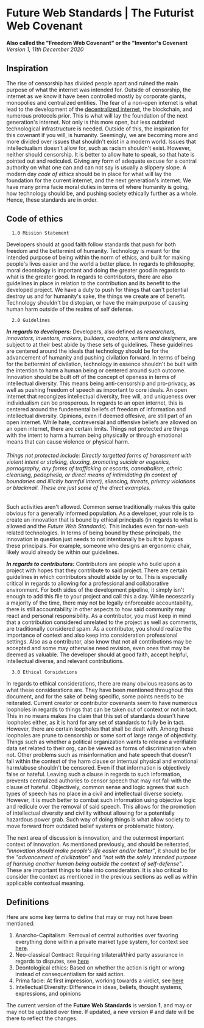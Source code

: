 # Future Web Standards | The Futurist Web Covenant
**Also called the "Freedom Web Covenant" or the "Inventor's Covenant**\
*Version 1, 11th December 2020*

## Inspiration
The rise of censorship has divided people apart and ruined the main purpose of what the internet was intended for. Outside of censorship, the internet as we know it have been controlled mostly by corporate giants, monopolies and centralized entities. The fear of a non-open internet is what lead to the development of the [decentralized internet](https://github.com/Lonero-Team/Decentralized-Internet), the blockchain, and numerous protocols prior. This is what will lay the foundation of the next generation's internet. Not only is this more open, but less outdated technological infrastructure is needed. Outside of this, the inspiration for this covenant if you will, is humanity. Seemingly, we are becoming more and more divided over issues that shouldn't exist in a modern world. Issues that intellectualism doesn't allow for, such as racism shouldn't exist. However, neither should censorship. It is better to allow hate to speak, so that hate is pointed out and rediculed. Giving any form of adequate excuse for a central authority on what one can and can not say is usually a slippery slope. A modern day *code of ethics* should be in place for what will lay the foundation for the current internet, and the next generation's internet. We have many prima facie moral duties in terms of where humanity is going, how technology should be, and pushing society ethically further as a whole. Hence, these standards are in order.
 
## Code of ethics
```
  1.0 Mission Statement
```  
Developers should at good faith follow standards that push for both freedom and the bettermint of humanity. Technology is meant for the intended purpose of being within the norm of ethics, and built for making people's lives easier and the world a better place. In regards to philosophy, moral deontology is important and doing the greater good in regards to what is the greater good. In regards to contributors, there are also guidelines in place in relation to the contribution and its benefit to the developed project. We have a duty to push for things that can't potential destroy us and for humanity's sake, the things we create are of benefit. Technology shouldn't be distopian, or have the main purpose of causing human harm outside of the realms of self defense.
```
  2.0 Guidelines
```
***In regards to developers:*** Developers, also defined as *researchers, innovators, inventors, makers, builders, creators, writers and designers*, are subject to at their best abide by these sets of guidelines. These guidelines are centered around the ideals that technology should be for the advancement of humanity and pushing civilation forward. In terms of being for the bettermint of civilation, technology in essence shouldn't be built with the intention to harm a human being or centered around such outcome. Innovation should be built off of the concept of openess in terms of intellectual diversity. This means being anti-censorship and pro-privacy, as well as pushing freedom of speech as important to core ideals. An open internet that recongizes intellectual diversity, free will, and uniqueness over individualism can be prosperous. In regards to an open internet, this is centered around the fundemental beliefs of freedom of information and intellectual diversity. Opinions, even if deemed offesive, are still part of an open internet. While hate, contreversial and offensive beliefs are allowed on an open internet, there are certain limits. Things not protected are things with the intent to harm a human being physically or through emotional means that can cause violence or physical harm.
###### Things not protected include: Directly targetted forms of harassment with violent intent or stalking, doxxing, promoting suicide or eugenics, pornography, any forms of trafficking or escorts, cannabalism, ethnic cleansing, pedophelia, or  direct means of intimidating (in context of boundaries and illicitly harmful intent), silencing, threats, privacy violations or blackmail. These are just some of the direct examples.
Such activities aren't allowed. Common sense traditionally makes this quite obvious for a generally informed population. As a developer, your role is to create an innovation that is bound by ethical principals (in regards to what is allowed and the *Future Web Standards*). This includes even for non-web related technologies. In terms of being bound by these principals, the innovation in question just needs to not intentionally be built to bypass these principals. For example, someone who designs an ergonomic chair, likely would already be within our guidelines.

***In regards to contributors:*** Contributors are people who build upon a project with hopes that they contribute to said project. There are certain guidelines in which contributors should abide by or to. This is especially critical in regards to allowing for a professional and collaborative environment. For both sides of the development pipeline, it simply isn't enough to add this file to your project and call this a day. While necessarily a majority of the time, there may not be legally enforceable accountability, there is still accountability in other aspects to how said community may react and personal responsibility. As a contributor, you must keep in mind that a contribution considered unrelated to the project as well as comments, are traditionally considered spam. As a contributor, you should realize the importance of context and also keep into consideration professional settings. Also as a contributor, also know that not all contributions may be accepted and some may otherwise need revision, even ones that may be deemed as valuable. The developer should at good faith, accept helpful, intellectual diverse, and relevant contributions.

```  
  3.0 Ethical Considations
```
In regards to ethical considerations, there are many obvious reasons as to what these considerations are. They have been mentioned throughout this document, and for the sake of being specific, some points needs to be reiterated. Current creator or contributor covenants seem to have numerous loopholes in regards to things that can be taken out of context or not in tact. This in no means makes the claim that this set of standards doesn't have loopholes either, as it is hard for any set of standards to fully be in tact. However, there are certain loopholes that shall be dealt with. Among these loopholes are prune to censorship or some sort of large range of objectivity. Things such as whether a political organization wants to release a verifiable data set related to their org, can be viewed as forms of discrimination when not. Other problems such as misinformation and hate speech that doesn't fall within the context of the harm clause or intentual physical and emotional harm/abuse shouldn't be censored. Even if that information is objectively false or hateful. Leaving such a clause in regards to such information, prevents centralized authories to censor speech that may not fall with the clause of hateful. Objectively, common sense and logic agrees that such types of speech has no place in a civil and intellectual diverse society. However, it is much better to combat such information using objective logic and redicule over the removal of said speech. This allows for the promotion of intellectual diversity and civility without allowing for a potentially hazardous power grab. Such way of doing things is what allow society to move forward from outdated belief systems or problematic history.

The next area of discussion is innovation, and the outermost important context of innovation. As mentioned previously, and should be reiterated, *"innovation should make people's life easier and/or better"*, it should be for the *"advancement of civilization"* and *"not with the solely intended purpose of harming another human being outside the context of self-defense"*. These are important things to take into consideration. It is also critical to consider the context as mentioned in the previous sections as well as within applicable contextual meaning.

## Definitions
Here are some key terms to define that may or may not have been mentioned:
1. Anarcho-Capitalism: Removal of central authorities over favoring everything done within a private market type system, for context see [here](https://hackernoon.com/u/TheLoneroFoundation).
2. Neo-classical Contract: Requiring trilateral/third party assurance in regards to disputes, see [here](https://en.wikipedia.org/wiki/Neo-classical_contract)
3. Deontological ethics: Based on whether the action is right or wrong instead of consequentialism for said action.
4. Prima facie: At first impression, working towards a virdict, see [here](https://en.wikipedia.org/wiki/Prima_facie)
5. Intellectual Diversity: Difference in ideas, beliefs, thought systems, expressions, and opinions

The current version of the **Future Web Standards** is version **1**, and may or may not be updated over time. If updated, a new version # and date will be there to reflect the changes.
